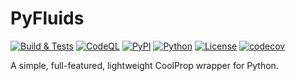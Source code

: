 # PyFluids

[![Build & Tests](https://github.com/portyanikhin/PyFluids/actions/workflows/build-tests.yml/badge.svg)](https://github.com/portyanikhin/PyFluids/actions/workflows/build-tests.yml)
[![CodeQL](https://github.com/portyanikhin/PyFluids/actions/workflows/codeql-analysis.yml/badge.svg)](https://github.com/portyanikhin/PyFluids/actions/workflows/codeql-analysis.yml)
[![PyPI](https://img.shields.io/pypi/v/pyfluids)](https://pypi.org/project/pyfluids/)
[![Python](https://img.shields.io/pypi/pyversions/pyfluids)](https://pypi.org/project/pyfluids/)
[![License](https://img.shields.io/github/license/portyanikhin/PyFluids)](https://github.com/portyanikhin/PyFluids/blob/master/LICENSE)
[![codecov](https://codecov.io/gh/portyanikhin/PyFluids/branch/main/graph/badge.svg?token=I1LL66AOJW)](https://codecov.io/gh/portyanikhin/PyFluids)

A simple, full-featured, lightweight CoolProp wrapper for Python.
